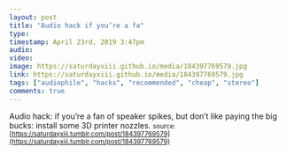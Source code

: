 ```yaml
---
layout: post
title: "Audio hack if you’re a fa"
type: 
timestamp: April 23rd, 2019 3:47pm
audio: 
video: 
image: https://saturdayxiii.github.io/media/184397769579.jpg
link: https://saturdayxiii.github.io/media/184397769579.jpg
tags: ["audiophile", "hacks", "recommended", "cheap", "stereo"]
comments: true
---
```

Audio hack: if you’re a fan of speaker spikes, but don’t like paying the big bucks: install some 3D printer nozzles.
<small>source: [https://saturdayxiii.tumblr.com/post/184397769579](https://saturdayxiii.tumblr.com/post/184397769579)</small>